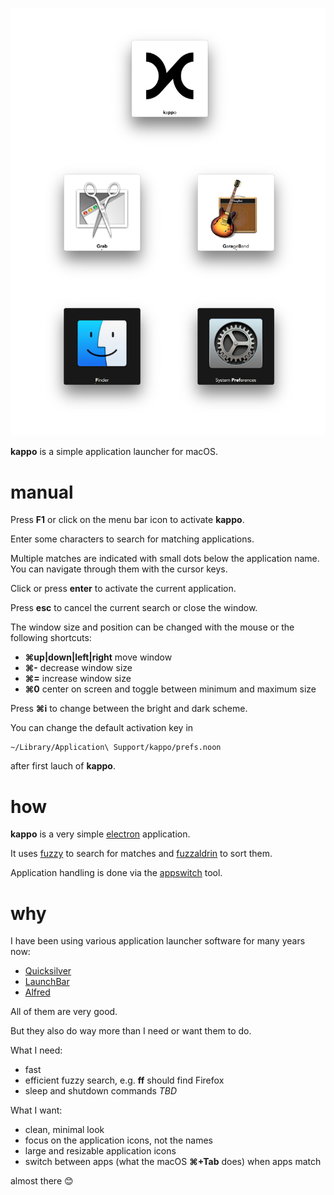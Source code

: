 
![kappo](img/shot.png)

**kappo** is a simple application launcher for macOS.

# manual

Press **F1** or click on the menu bar icon to activate **kappo**.

Enter some characters to search for matching applications.

Multiple matches are indicated with small dots below the application name.
You can navigate through them with the cursor keys.

Click or press **enter** to activate the current application.

Press **esc** to cancel the current search or close the window.

The window size and position can be changed with the mouse or the following shortcuts:
    
- **⌘up|down|left|right** move window
- **⌘-** decrease window size
- **⌘=** increase window size
- **⌘0** center on screen and toggle between minimum and maximum size

Press **⌘i** to change between the bright and dark scheme.

You can change the default activation key in

    ~/Library/Application\ Support/kappo/prefs.noon

after first lauch of **kappo**. 

# how

**kappo** is a very simple [electron](http://electron.atom.io/) application.

It uses [fuzzy](https://www.npmjs.com/package/fuzzy) to search for matches and [fuzzaldrin](https://www.npmjs.com/package/fuzzaldrin) to sort them.

Application handling is done via the [appswitch](https://github.com/nriley/appswitch) tool.

# why

I have been using various application launcher software for many years now:

- [Quicksilver](https://qsapp.com/)
- [LaunchBar](https://www.obdev.at/products/launchbar/index.html)
- [Alfred](https://www.alfredapp.com/)

All of them are very good.

But they also do way more than I need or want them to do. 

What I need:

- fast
- efficient fuzzy search, e.g. **ff** should find Firefox
- sleep and shutdown commands *TBD*

What I want:

- clean, minimal look
- focus on the application icons, not the names
- large and resizable application icons
- switch between apps (what the macOS **⌘+Tab** does) when apps match
    
almost there 😊


